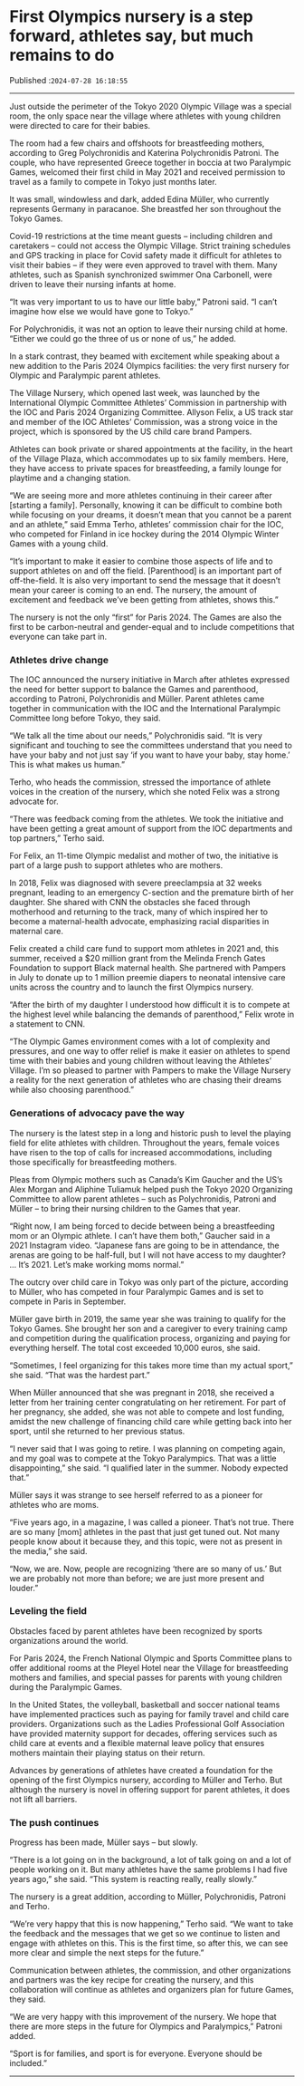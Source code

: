 # First Olympics nursery is a step forward, athletes say, but much remains to do

Published :`2024-07-28 16:18:55`

---

Just outside the perimeter of the Tokyo 2020 Olympic Village was a special room, the only space near the village where athletes with young children were directed to care for their babies.

The room had a few chairs and offshoots for breastfeeding mothers, according to Greg Polychronidis and Katerina Polychronidis Patroni. The couple, who have represented Greece together in boccia at two Paralympic Games, welcomed their first child in May 2021 and received permission to travel as a family to compete in Tokyo just months later.

It was small, windowless and dark, added Edina Müller, who currently represents Germany in paracanoe. She breastfed her son throughout the Tokyo Games.

Covid-19 restrictions at the time meant guests – including children and caretakers – could not access the Olympic Village. Strict training schedules and GPS tracking in place for Covid safety made it difficult for athletes to visit their babies – if they were even approved to travel with them. Many athletes, such as Spanish synchronized swimmer Ona Carbonell, were driven to leave their nursing infants at home.

“It was very important to us to have our little baby,” Patroni said. “I can’t imagine how else we would have gone to Tokyo.”

For Polychronidis, it was not an option to leave their nursing child at home. “Either we could go the three of us or none of us,” he added.

In a stark contrast, they beamed with excitement while speaking about a new addition to the Paris 2024 Olympics facilities: the very first nursery for Olympic and Paralympic parent athletes.

The Village Nursery, which opened last week, was launched by the International Olympic Committee Athletes’ Commission in partnership with the IOC and Paris 2024 Organizing Committee. Allyson Felix, a US track star and member of the IOC Athletes’ Commission, was a strong voice in the project, which is sponsored by the US child care brand Pampers.

Athletes can book private or shared appointments at the facility, in the heart of the Village Plaza, which accommodates up to six family members. Here, they have access to private spaces for breastfeeding, a family lounge for playtime and a changing station.

“We are seeing more and more athletes continuing in their career after [starting a family]. Personally, knowing it can be difficult to combine both while focusing on your dreams, it doesn’t mean that you cannot be a parent and an athlete,” said Emma Terho, athletes’ commission chair for the IOC, who competed for Finland in ice hockey during the 2014 Olympic Winter Games with a young child.

“It’s important to make it easier to combine those aspects of life and to support athletes on and off the field. [Parenthood] is an important part of off-the-field. It is also very important to send the message that it doesn’t mean your career is coming to an end. The nursery, the amount of excitement and feedback we’ve been getting from athletes, shows this.”

The nursery is not the only “first” for Paris 2024. The Games are also the first to be carbon-neutral and gender-equal and to include competitions that everyone can take part in.

### Athletes drive change

The IOC announced the nursery initiative in March after athletes expressed the need for better support to balance the Games and parenthood, according to Patroni, Polychronidis and Müller. Parent athletes came together in communication with the IOC and the International Paralympic Committee long before Tokyo, they said.

“We talk all the time about our needs,” Polychronidis said. “It is very significant and touching to see the committees understand that you need to have your baby and not just say ‘if you want to have your baby, stay home.’ This is what makes us human.”

Terho, who heads the commission, stressed the importance of athlete voices in the creation of the nursery, which she noted Felix was a strong advocate for.

“There was feedback coming from the athletes. We took the initiative and have been getting a great amount of support from the IOC departments and top partners,” Terho said.

For Felix, an 11-time Olympic medalist and mother of two, the initiative is part of a large push to support athletes who are mothers.

In 2018, Felix was diagnosed with severe preeclampsia at 32 weeks pregnant, leading to an emergency C-section and the premature birth of her daughter. She shared with CNN the obstacles she faced through motherhood and returning to the track, many of which inspired her to become a maternal-health advocate, emphasizing racial disparities in maternal care.

Felix created a child care fund to support mom athletes in 2021 and, this summer, received a $20 million grant from the Melinda French Gates Foundation to support Black maternal health. She partnered with Pampers in July to donate up to 1 million preemie diapers to neonatal intensive care units across the country and to launch the first Olympics nursery.

“After the birth of my daughter I understood how difficult it is to compete at the highest level while balancing the demands of parenthood,” Felix wrote in a statement to CNN.

“The Olympic Games environment comes with a lot of complexity and pressures, and one way to offer relief is make it easier on athletes to spend time with their babies and young children without leaving the Athletes’ Village. I’m so pleased to partner with Pampers to make the Village Nursery a reality for the next generation of athletes who are chasing their dreams while also choosing parenthood.”

### Generations of advocacy pave the way

The nursery is the latest step in a long and historic push to level the playing field for elite athletes with children. Throughout the years, female voices have risen to the top of calls for increased accommodations, including those specifically for breastfeeding mothers.

Pleas from Olympic mothers such as Canada’s Kim Gaucher and the US’s Alex Morgan and Aliphine Tuliamuk helped push the Tokyo 2020 Organizing Committee to allow parent athletes – such as Polychronidis, Patroni and Müller – to bring their nursing children to the Games that year.

“Right now, I am being forced to decide between being a breastfeeding mom or an Olympic athlete. I can’t have them both,” Gaucher said in a 2021 Instagram video. “Japanese fans are going to be in attendance, the arenas are going to be half-full, but I will not have access to my daughter? … It’s 2021. Let’s make working moms normal.”

The outcry over child care in Tokyo was only part of the picture, according to Müller, who has competed in four Paralympic Games and is set to compete in Paris in September.

Müller gave birth in 2019, the same year she was training to qualify for the Tokyo Games. She brought her son and a caregiver to every training camp and competition during the qualification process, organizing and paying for everything herself. The total cost exceeded 10,000 euros, she said.

“Sometimes, I feel organizing for this takes more time than my actual sport,” she said. “That was the hardest part.”

When Müller announced that she was pregnant in 2018, she received a letter from her training center congratulating on her retirement. For part of her pregnancy, she added, she was not able to compete and lost funding, amidst the new challenge of financing child care while getting back into her sport, until she returned to her previous status.

“I never said that I was going to retire. I was planning on competing again, and my goal was to compete at the Tokyo Paralympics. That was a little disappointing,” she said. “I qualified later in the summer. Nobody expected that.”

Müller says it was strange to see herself referred to as a pioneer for athletes who are moms.

“Five years ago, in a magazine, I was called a pioneer. That’s not true. There are so many [mom] athletes in the past that just get tuned out. Not many people know about it because they, and this topic, were not as present in the media,” she said.

“Now, we are. Now, people are recognizing ‘there are so many of us.’ But we are probably not more than before; we are just more present and louder.”

### Leveling the field

Obstacles faced by parent athletes have been recognized by sports organizations around the world.

For Paris 2024, the French National Olympic and Sports Committee plans to offer additional rooms at the Pleyel Hotel near the Village for breastfeeding mothers and families, and special passes for parents with young children during the Paralympic Games.

In the United States, the volleyball, basketball and soccer national teams have implemented practices such as paying for family travel and child care providers. Organizations such as the Ladies Professional Golf Association have provided maternity support for decades, offering services such as child care at events and a flexible maternal leave policy that ensures mothers maintain their playing status on their return.

Advances by generations of athletes have created a foundation for the opening of the first Olympics nursery, according to Müller and Terho. But although the nursery is novel in offering support for parent athletes, it does not lift all barriers.

### The push continues

Progress has been made, Müller says – but slowly.

“There is a lot going on in the background, a lot of talk going on and a lot of people working on it. But many athletes have the same problems I had five years ago,” she said. “This system is reacting really, really slowly.”

The nursery is a great addition, according to Müller, Polychronidis, Patroni and Terho.

“We’re very happy that this is now happening,” Terho said. “We want to take the feedback and the messages that we get so we continue to listen and engage with athletes on this. This is the first time, so after this, we can see more clear and simple the next steps for the future.”

Communication between athletes, the commission, and other organizations and partners was the key recipe for creating the nursery, and this collaboration will continue as athletes and organizers plan for future Games, they said.

“We are very happy with this improvement of the nursery. We hope that there are more steps in the future for Olympics and Paralympics,” Patroni added.

“Sport is for families, and sport is for everyone. Everyone should be included.”

---

